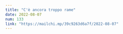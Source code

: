 ```yaml
---
title: "C'è ancora troppo rame"
date: 2022-08-07
num: 133
link: "https://mailchi.mp/39c9263d6a7f/2022-08-07"
---
```

